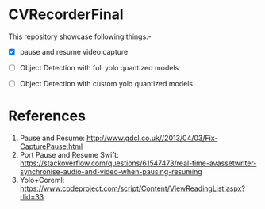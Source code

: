 # CVRecorderFinal
This repository showcase following things:-

- [x] pause and resume video capture
- [ ] Object Detection with full yolo quantized models
- [ ] Object Detection with custom yolo quantized models


# References
1) Pause and Resume: http://www.gdcl.co.uk//2013/04/03/Fix-CapturePause.html
2) Port Pause and Resume Swift: https://stackoverflow.com/questions/61547473/real-time-avassetwriter-synchronise-audio-and-video-when-pausing-resuming
3) Yolo+Coreml: https://www.codeproject.com/script/Content/ViewReadingList.aspx?rlid=33
